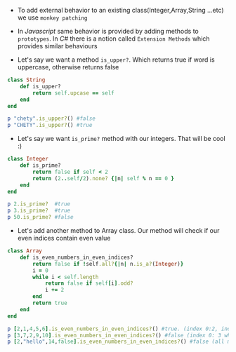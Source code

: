 - To add external behavior to an existing class(Integer,Array,String ...etc) we use `monkey patching`
- In _Javascript_ same behavior is provided by adding methods to `prototypes`. In _C#_ there is a notion called `Extension Methods` which provides similar behaviours

- Let's say we want a method `is_upper?`. Which returns true if word is uppercase, otherwise returns false
```rb
class String
    def is_upper?
        return self.upcase == self
    end    
end

p "chety".is_upper?() #false
p "CHETY".is_upper?() #true
```
- Let's say we want `is_prime?` method with our integers. That will be cool :)
```rb
class Integer
    def is_prime?
        return false if self < 2
        return (2..self/2).none? {|n| self % n == 0 }        
    end    
end

p 2.is_prime?  #true
p 3.is_prime?  #true
p 50.is_prime? #false
```
- Let's add another method to Array class. Our method will check if our even indices contain even value
```rb
class Array
    def is_even_numbers_in_even_indices?
        return false if !self.all?{|n| n.is_a?(Integer)}
        i = 0
        while i < self.length
            return false if self[i].odd?
            i += 2
        end
        return true
    end
end

p [2,1,4,5,6].is_even_numbers_in_even_indices?() #true. (index 0:2, index 2:4,index 4:6)
p [3,7,2,9,10].is_even_numbers_in_even_indices?() #false (index 0: 3 which is not even.)
p [2,"hello",14,false].is_even_numbers_in_even_indices?() #false (all members must be integer)

```

